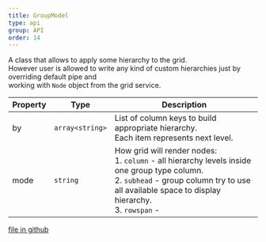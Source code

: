 ```yaml
---
title: GroupModel
type: api
group: API
order: 14
---
```

A class that allows to apply some hierarchy to the grid.<br />However user is allowed to write any kind of custom hierarchies just by overriding default pipe and<br />working with `Node` object from the grid service.

Property|Type|Description
---|---|---
by|`array<string>`|List of column keys to build appropriate hierarchy.<br />Each item represents next level.
mode|`string`|How grid will render nodes:<br />1. `column` - all hierarchy levels inside one group type column.<br />2. `subhead` - group column try to use all available space to display hierarchy.<br />3. `rowspan` -

[file in github](https://github.com/qgrid/ng2/core/group.model.js)
